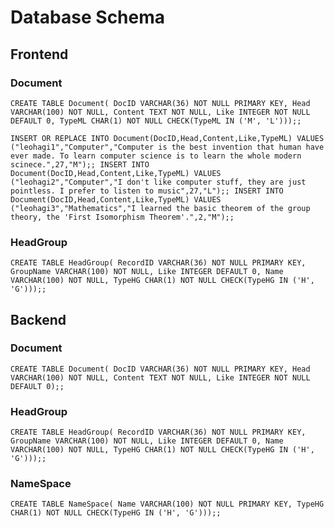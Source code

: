# Database Schema
## Frontend
### Document
`
CREATE TABLE Document(
DocID VARCHAR(36) NOT NULL PRIMARY KEY,
Head VARCHAR(100) NOT NULL,
Content TEXT NOT NULL,
Like INTEGER NOT NULL DEFAULT 0,
TypeML CHAR(1) NOT NULL CHECK(TypeML IN ('M', 'L')));;
`

`
INSERT OR REPLACE INTO Document(DocID,Head,Content,Like,TypeML) VALUES ("leohagi1","Computer","Computer is the best invention that human have ever made. To learn computer science is to learn the whole modern scinece.",27,"M");;
INSERT INTO Document(DocID,Head,Content,Like,TypeML) VALUES ("leohagi2","Computer","I don't like computer stuff, they are just pointless. I prefer to listen to music",27,"L");;
INSERT INTO Document(DocID,Head,Content,Like,TypeML) VALUES ("leohagi3","Mathematics","I learned the basic theorem of the group theory, the 'First Isomorphism Theorem'.",2,"M");;
`

### HeadGroup
`
CREATE TABLE HeadGroup(
RecordID VARCHAR(36) NOT NULL PRIMARY KEY,
GroupName VARCHAR(100) NOT NULL,
Like INTEGER DEFAULT 0,
Name VARCHAR(100) NOT NULL,
TypeHG CHAR(1) NOT NULL CHECK(TypeHG IN ('H', 'G')));;
`

## Backend
### Document
`
CREATE TABLE Document(
DocID VARCHAR(36) NOT NULL PRIMARY KEY,
Head VARCHAR(100) NOT NULL,
Content TEXT NOT NULL,
Like INTEGER NOT NULL DEFAULT 0);;
`

### HeadGroup
`
CREATE TABLE HeadGroup(
RecordID VARCHAR(36) NOT NULL PRIMARY KEY,
GroupName VARCHAR(100) NOT NULL,
Like INTEGER DEFAULT 0,
Name VARCHAR(100) NOT NULL,
TypeHG CHAR(1) NOT NULL CHECK(TypeHG IN ('H', 'G')));;
`

### NameSpace
`
CREATE TABLE NameSpace(
Name VARCHAR(100) NOT NULL PRIMARY KEY,
TypeHG CHAR(1) NOT NULL CHECK(TypeHG IN ('H', 'G')));;
`